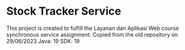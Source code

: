 # Stock Tracker Service
This project is created to fulfill the Layanan dan Aplikasi Web course synchronous service assignment.
Copied from the old repository on 29/06/2023
Java: 19
SDK: 19
